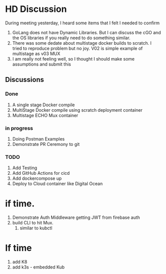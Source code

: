 #  HD Discussion

During meeting yesterday, I heard some items that I felt I needed to confirm
1. GoLang does not have Dynamic Libraries.   But I can discuss the cGO and the OS libraries if you really need to do something similar.
2. There was some dedate about multistage docker builds to scratch.  I tried to reproduce problem but no joy.   V02 is simple example of multistage as v03 MUX
3. I am really not feeling well, so I thought I should make some assumptions and submit this


## Discussions

### Done
1. A single stage Docker compile
2. MultiStage Docker compile using scratch deployment container
3. Multistage ECHO Mux container


### in progress
1. Doing Postman Examples
2. Demonstrate PR Ceremony to git



### TODO
1. Add Testing
2. Add GitHub Actions for cicd
3. Add dockercompose up 
4. Deploy to Cloud container like Digital Ocean


# if time.
1. Demonstrate Auth Middleware getting JWT from firebase auth
2. build CLI to hit Mux.
   1. similar to kubctl

# If time
1. add K8
2. add k3s  - embedded Kub

